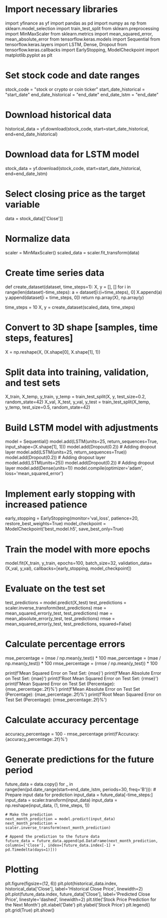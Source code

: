 # Import necessary libraries
import yfinance as yf
import pandas as pd
import numpy as np
from sklearn.model_selection import train_test_split
from sklearn.preprocessing import MinMaxScaler
from sklearn.metrics import mean_squared_error, mean_absolute_error
from tensorflow.keras.models import Sequential
from tensorflow.keras.layers import LSTM, Dense, Dropout
from tensorflow.keras.callbacks import EarlyStopping, ModelCheckpoint
import matplotlib.pyplot as plt

# Set stock code and date ranges
stock_code = "stock or crypto or coin ticker"
start_date_historical = "start_date"
end_date_historical = "end_date"
end_date_lstm = "end_date"

# Download historical data
historical_data = yf.download(stock_code, start=start_date_historical, end=end_date_historical)

# Download data for LSTM model
stock_data = yf.download(stock_code, start=start_date_historical, end=end_date_lstm)

# Select closing price as the target variable
data = stock_data[['Close']]

# Normalize data
scaler = MinMaxScaler()
scaled_data = scaler.fit_transform(data)

# Create time series data
def create_dataset(dataset, time_steps=1):
    X, y = [], []
    for i in range(len(dataset)-time_steps):
        a = dataset[i:(i+time_steps), 0]
        X.append(a)
        y.append(dataset[i + time_steps, 0])
    return np.array(X), np.array(y)

time_steps = 10
X, y = create_dataset(scaled_data, time_steps)

# Convert to 3D shape [samples, time steps, features]
X = np.reshape(X, (X.shape[0], X.shape[1], 1))

# Split data into training, validation, and test sets
X_train, X_temp, y_train, y_temp = train_test_split(X, y, test_size=0.2, random_state=42)
X_val, X_test, y_val, y_test = train_test_split(X_temp, y_temp, test_size=0.5, random_state=42)

# Build LSTM model with adjustments
model = Sequential()
model.add(LSTM(units=25, return_sequences=True, input_shape=(X.shape[1], 1)))
model.add(Dropout(0.2))  # Adding dropout layer
model.add(LSTM(units=25, return_sequences=True))
model.add(Dropout(0.2))  # Adding dropout layer
model.add(LSTM(units=25))
model.add(Dropout(0.2))  # Adding dropout layer
model.add(Dense(units=1))
model.compile(optimizer='adam', loss='mean_squared_error')

# Implement early stopping with increased patience
early_stopping = EarlyStopping(monitor='val_loss', patience=20, restore_best_weights=True)
model_checkpoint = ModelCheckpoint('best_model.h5', save_best_only=True)

# Train the model with more epochs
model.fit(X_train, y_train, epochs=100, batch_size=32, validation_data=(X_val, y_val), callbacks=[early_stopping, model_checkpoint])

# Evaluate on the test set
test_predictions = model.predict(X_test)
test_predictions = scaler.inverse_transform(test_predictions)
mse = mean_squared_error(y_test, test_predictions)
mae = mean_absolute_error(y_test, test_predictions)
rmse = mean_squared_error(y_test, test_predictions, squared=False)

# Calculate percentage errors
mse_percentage = (mse / np.mean(y_test)) * 100
mae_percentage = (mae / np.mean(y_test)) * 100
rmse_percentage = (rmse / np.mean(y_test)) * 100

print(f'Mean Squared Error on Test Set: {mse}')
print(f'Mean Absolute Error on Test Set: {mae}')
print(f'Root Mean Squared Error on Test Set: {rmse}')
print(f'Mean Squared Error on Test Set (Percentage): {mse_percentage:.2f}%')
print(f'Mean Absolute Error on Test Set (Percentage): {mae_percentage:.2f}%')
print(f'Root Mean Squared Error on Test Set (Percentage): {rmse_percentage:.2f}%')

# Calculate accuracy percentage
accuracy_percentage = 100 - rmse_percentage
print(f'Accuracy: {accuracy_percentage:.2f}%')

# Generate predictions for the future period
future_data = data.copy()
for _ in range(len(pd.date_range(start=end_date_lstm, periods=30, freq='B'))):
    # Prepare input data for prediction
    input_data = future_data[-time_steps:]
    input_data = scaler.transform(input_data)
    input_data = np.reshape(input_data, (1, time_steps, 1))

    # Make the prediction
    next_month_prediction = model.predict(input_data)
    next_month_prediction = scaler.inverse_transform(next_month_prediction)

    # Append the prediction to the future data
    future_data = future_data.append(pd.DataFrame(next_month_prediction, columns=['Close'], index=[future_data.index[-1] + pd.Timedelta(days=1)]))

# Plotting
plt.figure(figsize=(12, 6))
plt.plot(historical_data.index, historical_data['Close'], label='Historical Close Price', linewidth=2)
plt.plot(future_data.index, future_data['Close'], label='Predicted Close Price', linestyle='dashed', linewidth=2)
plt.title('Stock Price Prediction for the Next Month')
plt.xlabel('Date')
plt.ylabel('Stock Price')
plt.legend()
plt.grid(True)
plt.show()
